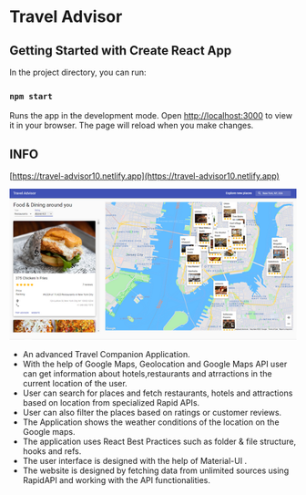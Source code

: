 # Travel Advisor
## Getting Started with Create React App
In the project directory, you can run:
### `npm start`
Runs the app in the development mode.
Open [http://localhost:3000](http://localhost:3000) to view it in your browser.
The page will reload when you make changes.

## INFO

[https://travel-advisor10.netlify.app](https://travel-advisor10.netlify.app)

![alt text](screenshot.png)
* An advanced Travel Companion Application.
* With the help of Google Maps, Geolocation and  Google Maps API user can get information about hotels,restaurants and atrractions in the current location of the user.
* User can search for places and fetch restaurants, hotels and attractions based on location from specialized Rapid APIs.
* User can also filter the places based on ratings or customer reviews.
* The Application shows the weather conditions of the location on the Google maps.
* The application uses React Best Practices such as folder & file structure, hooks and refs.
* The user interface is designed with the help of Material-UI .
* The website is designed by fetching data from unlimited sources using RapidAPI and working with the API functionalities.

